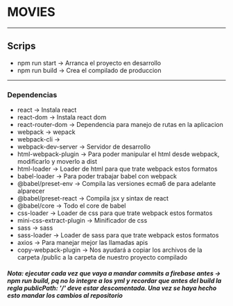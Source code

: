 # MOVIES
---
## Scrips 
- npm run start  -> Arranca el proyecto en desarrollo
- npm run build  -> Crea el compilado de produccion
---
### Dependencias
- react            	 			-> Instala react
- react-dom        	 			-> Instala react dom
- react-router-dom        -> Dependencia para manejo de rutas en la aplicacion
- webpack									-> wepack
- webpack-cli        			-> 
- webpack-dev-server 			-> Servidor de desarrollo
- html-webpack-plugin			-> Para poder manipular el html desde webpack, modificarlo y moverlo a dist
- html-loader				 			-> Loader de html para que trate webpack estos formatos
- babel-loader       			-> Para poder trabajar babel con webpack
- @babel/preset-env  		 	-> Compila las versiones ecma6 de para adelante alparecer
- @babel/preset-react		 	-> Compila	jsx y sintax de react
- @babel/core        		 	-> Todo el core de babel
- css-loader         		 	-> Loader de css para que trate webpack estos formatos
- mini-css-extract-plugin	-> Minificador de css 
- sass               		 	-> sass
- sass-loader        		 	-> Loader de sass para que trate webpack estos formatos
- axios                   -> Para manejar mejor las llamadas apis
- copy-webpack-plugin     -> Nos ayudará a copiar los archivos de la carpeta /public a la carpeta de nuestro proyecto compilado
##### Nota: ejecutar cada vez que vaya a mandar commits a firebase antes -> npm run build,  pq no lo integre a los yml y recordar que antes del build la regla publicPath: '/' deve estar descomentada. Una vez se haya hecho esto mandar los cambios al repositorio